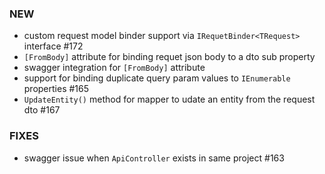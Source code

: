 ### NEW
- custom request model binder support via `IRequetBinder<TRequest>` interface #172
- `[FromBody]` attribute for binding requet json body to a dto sub property
- swagger integration for `[FromBody]` attribute
- support for binding duplicate query param values to `IEnumerable` properties #165
- `UpdateEntity()` method for mapper to udate an entity from the request dto #167

### FIXES
- swagger issue when `ApiController` exists in same project #163